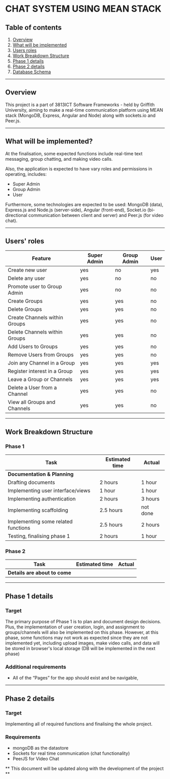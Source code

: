 # CHAT SYSTEM USING MEAN STACK

## Table of contents

1. [Overview](#overview)
2. [What will be implemented](#what-will-be-implemented)
3. [Users roles](#users-roles)
4. [Work Breakdown Structure](#work-breakdown-structure)
5. [Phase 1 details](#phase-1-details)
6. [Phase 2 details](#phase-2-details)
6. [Database Schema](#database-schema)

---

## Overview

This project is a part of 3813ICT Software Frameworks - held by Griffith University, aiming to make a real-time communication platform using MEAN stack (MongoDB, Express, Angular and Node) along with sockets.io and Peer.js.

---

## What will be implemented?

At the finalisation, some expected functions include real-time text messaging, group chatting, and making video calls.

Also, the application is expected to have vary roles and permissions in operating, includes:
- Super Admin
- Group Admin 
- User

Furthermore, some technologies are expected to be used: MongoDB (data), Express.js and Node.js (server-side), Angular (front-end), Socket.io (bi-directional communication between client and server) and Peer.js (for video chat).

---

## Users' roles

| Feature                               | Super Admin  | Group Admin | User     |
| ------------------------------------- | ------------ | ----------- | -------- |
| Create new user                       | yes          | no          | yes      |
| Delete any user                       | yes          | no          | no       |
| Promote user to Group Admin           | yes          | no          | no       |
| Create Groups                         | yes          | yes         | no       |
| Delete Groups                         | yes          | yes         | no       |
| Create Channels within Groups         | yes          | yes         | no       |
| Delete Channels within Groups         | yes          | yes         | no       |
| Add Users to Groups                   | yes          | yes         | no       |
| Remove Users from Groups              | yes          | yes         | no       |
| Join any Channel in a Group           | yes          | yes         | yes      |
| Register interest in a Group          | yes          | yes         | yes      |
| Leave a Group or Channels             | yes          | yes         | yes      |
| Delete a User from a Channel          | yes          | yes         | no       |
| View all Groups and Channels          | yes          | yes         | no       |

---

## Work Breakdown Structure

### Phase 1

| Task                                  | Estimated time |  Actual |
| ------------------------------------- | -------------- | --------|
| **Documentation & Planning**                                     |
| Drafting documents                    | 2 hours        | 1 hour  |
| Implementing user interface/views     | 1 hour         | 1 hour  |
| Implementing authentication           | 2 hours        | 3 hours |
| Implementing scaffolding              | 2.5 hours      | not done|
| Implementing some related functions   | 2.5 hours      | 2 hours |
| Testing, finalising phase 1           | 2 hours        | 1 hour  |

### Phase 2

| Task                                  | Estimated time |  Actual |
| ------------------------------------- | -------------- | --------|
| **Details are about to come**                                    |

---

## Phase 1 details

### Target

The primary purpose of Phase 1 is to plan and document design decisions. Plus, the implementation of user creation, login, and assignment to groups/channels will also be implemented on this phase. However, at this phase, some functions may not work as expected since they are not implemented yet, including upload images, make video calls, and data will be stored in browser's local storage (DB will be implemented in the next phase)

### Additional requirements

- All of the “Pages” for the app should exist and be navigable,

---

## Phase 2 details

### Target

Implementing all of required functions and finalising the whole project.

### Requirements

- mongoDB as the datastore
- Sockets for real time communication (chat functionality)
- PeerJS for Video Chat

** This document will be updated along with the development of the project **